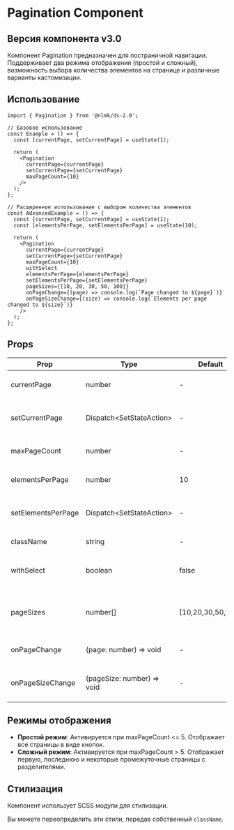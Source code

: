 # Pagination Component

## Версия компонента v3.0

Компонент Pagination предназначен для постраничной навигации. Поддерживает два режима отображения (простой и сложный), возможность выбора количества элементов на странице и различные варианты кастомизации.

## Использование

```tsx
import { Pagination } from '@nlmk/ds-2.0';

// Базовое использование
const Example = () => {
  const [currentPage, setCurrentPage] = useState(1);

  return (
    <Pagination
      currentPage={currentPage}
      setCurrentPage={setCurrentPage}
      maxPageCount={10}
    />
  );
};

// Расширенное использование с выбором количества элементов
const AdvancedExample = () => {
  const [currentPage, setCurrentPage] = useState(1);
  const [elementsPerPage, setElementsPerPage] = useState(10);

  return (
    <Pagination
      currentPage={currentPage}
      setCurrentPage={setCurrentPage}
      maxPageCount={10}
      withSelect
      elementsPerPage={elementsPerPage}
      setElementsPerPage={setElementsPerPage}
      pageSizes={[10, 20, 30, 50, 100]}
      onPageChange={(page) => console.log(`Page changed to ${page}`)}
      onPageSizeChange={(size) => console.log(`Elements per page changed to ${size}`)}
    />
  );
};
```

## Props

| Prop               | Type                             | Default           | Описание                                        |
|--------------------|----------------------------------|-------------------|-------------------------------------------------|
| currentPage        | number                           | -                 | Текущая активная страница                       |
| setCurrentPage     | Dispatch<SetStateAction<number>> | -                 | Функция для изменения текущей страницы          |
| maxPageCount       | number                           | -                 | Общее количество страниц                        |
| elementsPerPage    | number                           | 10                | Количество элементов на странице                |
| setElementsPerPage | Dispatch<SetStateAction<number>> | -                 | Функция для изменения количества элементов      |
| className          | string                           | -                 | Дополнительный CSS класс                        |
| withSelect         | boolean                          | false             | Флаг отображения селектора элементов            |
| pageSizes          | number[]                         | [10,20,30,50,100] | Массив значений для выбора количества элементов |
| onPageChange       | (page: number) => void           | -                 | Колбэк при изменении страницы                   |
| onPageSizeChange   | (pageSize: number) => void       | -                 | Колбэк при изменении количества элементов       |

## Режимы отображения

- **Простой режим**: Активируется при maxPageCount <= 5. Отображает все страницы в виде кнопок.
- **Сложный режим**: Активируется при maxPageCount > 5. Отображает первую, последнюю и некоторые промежуточные страницы с разделителями.

## Стилизация

Компонент использует SCSS модули для стилизации.

Вы можете переопределить эти стили, передав собственный `className`.

